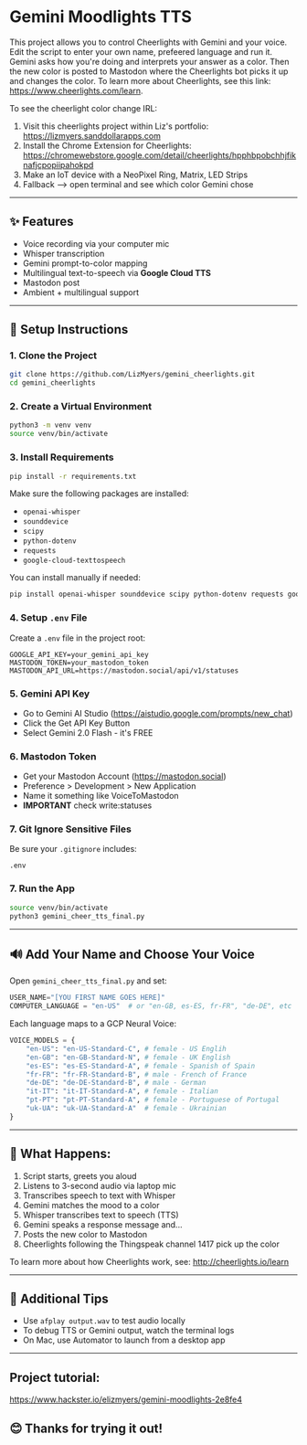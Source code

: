 # Gemini Moodlights TTS

This project allows you to control Cheerlights with Gemini and your voice. Edit the script to enter your own name, prefeered language and run it. Gemini asks how you're doing and interprets your answer as a color. Then the new color is posted to Mastodon where the Cheerlights bot picks it up and changes the color. To learn more about Cheerlights, see this link: https://www.cheerlights.com/learn.

To see the cheerlight color change IRL:
1. Visit this cheerlights project within Liz's portfolio: https://lizmyers.sanddollarapps.com
2. Install the Chrome Extension for Cheerlights: https://chromewebstore.google.com/detail/cheerlights/hpphbpobchhjfiknafjcpopiipahokpd
3. Make an IoT device with a NeoPixel Ring, Matrix, LED Strips
4. Fallback --> open terminal and see which color Gemini chose

---

## ✨ Features

- Voice recording via your computer mic
- Whisper transcription
- Gemini prompt-to-color mapping
- Multilingual text-to-speech via **Google Cloud TTS**
- Mastodon post
- Ambient + multilingual support

---

## 🚀 Setup Instructions

### 1. Clone the Project

```bash
git clone https://github.com/LizMyers/gemini_cheerlights.git
cd gemini_cheerlights
```

### 2. Create a Virtual Environment

```bash
python3 -m venv venv
source venv/bin/activate
```

### 3. Install Requirements

```bash
pip install -r requirements.txt
```

Make sure the following packages are installed:

- `openai-whisper`
- `sounddevice`
- `scipy`
- `python-dotenv`
- `requests`
- `google-cloud-texttospeech`

You can install manually if needed:

```bash
pip install openai-whisper sounddevice scipy python-dotenv requests google-cloud-texttospeech
```

### 4. Setup `.env` File

Create a `.env` file in the project root:

```env
GOOGLE_API_KEY=your_gemini_api_key
MASTODON_TOKEN=your_mastodon_token
MASTODON_API_URL=https://mastodon.social/api/v1/statuses
```

### 5. Gemini API Key

- Go to Gemini AI Studio (https://aistudio.google.com/prompts/new_chat)
- Click the Get API Key Button
- Select Gemini 2.0 Flash - it's FREE

### 6. Mastodon Token

- Get your Mastodon Account (https://mastodon.social)
- Preference > Development > New Application
- Name it something like VoiceToMastodon
- **IMPORTANT** check write:statuses

### 7. Git Ignore Sensitive Files

Be sure your `.gitignore` includes:

```
.env
```

### 7. Run the App

```bash
source venv/bin/activate
python3 gemini_cheer_tts_final.py
```

---

## 🔊 Add Your Name and Choose Your Voice

Open `gemini_cheer_tts_final.py` and set:

```python
USER_NAME="[YOU FIRST NAME GOES HERE]"
COMPUTER_LANGUAGE = "en-US"  # or "en-GB, es-ES, fr-FR", "de-DE", etc
```

Each language maps to a GCP Neural Voice:

```python
VOICE_MODELS = {
    "en-US": "en-US-Standard-C", # female - US Englih
    "en-GB": "en-GB-Standard-N", # female - UK English
    "es-ES": "es-ES-Standard-A", # female - Spanish of Spain
    "fr-FR": "fr-FR-Standard-B", # male - French of France
    "de-DE": "de-DE-Standard-B", # male - German
    "it-IT": "it-IT-Standard-A", # female - Italian
    "pt-PT": "pt-PT-Standard-A", # female - Portuguese of Portugal
    "uk-UA": "uk-UA-Standard-A"  # female - Ukrainian
}
```

---

## 🌊 What Happens:

1. Script starts, greets you aloud
2. Listens to 3-second audio via laptop mic
3. Transcribes speech to text with Whisper
4. Gemini matches the mood to a color
5. Whisper transcribes text to speech (TTS)
6. Gemini speaks a response message and...
7. Posts the new color to Mastodon 
8. Cheerlights following the Thingspeak channel 1417 pick up the color

To learn more about how Cheerlights work, see: http://cheerlights.io/learn

---

## 🔧 Additional Tips

- Use `afplay output.wav` to test audio locally
- To debug TTS or Gemini output, watch the terminal logs
- On Mac, use Automator to launch from a desktop app

---
## Project tutorial:
https://www.hackster.io/elizmyers/gemini-moodlights-2e8fe4

## 😊 Thanks for trying it out!


